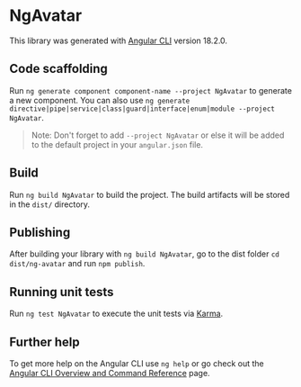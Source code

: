 # NgAvatar

This library was generated with [Angular CLI](https://github.com/angular/angular-cli) version 18.2.0.

## Code scaffolding

Run `ng generate component component-name --project NgAvatar` to generate a new component. You can also use `ng generate directive|pipe|service|class|guard|interface|enum|module --project NgAvatar`.
> Note: Don't forget to add `--project NgAvatar` or else it will be added to the default project in your `angular.json` file. 

## Build

Run `ng build NgAvatar` to build the project. The build artifacts will be stored in the `dist/` directory.

## Publishing

After building your library with `ng build NgAvatar`, go to the dist folder `cd dist/ng-avatar` and run `npm publish`.

## Running unit tests

Run `ng test NgAvatar` to execute the unit tests via [Karma](https://karma-runner.github.io).

## Further help

To get more help on the Angular CLI use `ng help` or go check out the [Angular CLI Overview and Command Reference](https://angular.dev/tools/cli) page.
